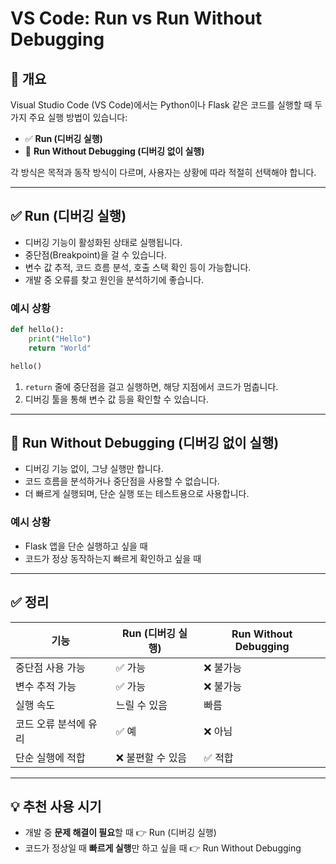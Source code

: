 
# VS Code: Run vs Run Without Debugging

## 📌 개요
Visual Studio Code (VS Code)에서는 Python이나 Flask 같은 코드를 실행할 때 두 가지 주요 실행 방법이 있습니다:

- ✅ **Run (디버깅 실행)**
- 🚀 **Run Without Debugging (디버깅 없이 실행)**

각 방식은 목적과 동작 방식이 다르며, 사용자는 상황에 따라 적절히 선택해야 합니다.

---

## ✅ Run (디버깅 실행)

- 디버깅 기능이 활성화된 상태로 실행됩니다.
- 중단점(Breakpoint)을 걸 수 있습니다.
- 변수 값 추적, 코드 흐름 분석, 호출 스택 확인 등이 가능합니다.
- 개발 중 오류를 찾고 원인을 분석하기에 좋습니다.

### 예시 상황
```python
def hello():
    print("Hello")
    return "World"

hello()
```
1. `return` 줄에 중단점을 걸고 실행하면, 해당 지점에서 코드가 멈춥니다.
2. 디버깅 툴을 통해 변수 값 등을 확인할 수 있습니다.

---

## 🚀 Run Without Debugging (디버깅 없이 실행)

- 디버깅 기능 없이, 그냥 실행만 합니다.
- 코드 흐름을 분석하거나 중단점을 사용할 수 없습니다.
- 더 빠르게 실행되며, 단순 실행 또는 테스트용으로 사용합니다.

### 예시 상황
- Flask 앱을 단순 실행하고 싶을 때
- 코드가 정상 동작하는지 빠르게 확인하고 싶을 때

---

## ✅ 정리

| 기능                  | Run (디버깅 실행) | Run Without Debugging |
|-----------------------|-------------------|------------------------|
| 중단점 사용 가능       | ✅ 가능             | ❌ 불가능               |
| 변수 추적 가능         | ✅ 가능             | ❌ 불가능               |
| 실행 속도              | 느릴 수 있음         | 빠름                   |
| 코드 오류 분석에 유리 | ✅ 예               | ❌ 아님                 |
| 단순 실행에 적합       | ❌ 불편할 수 있음     | ✅ 적합                 |

---

## 💡 추천 사용 시기

- 개발 중 **문제 해결이 필요**할 때 👉 Run (디버깅 실행)
- 코드가 정상일 때 **빠르게 실행**만 하고 싶을 때 👉 Run Without Debugging

